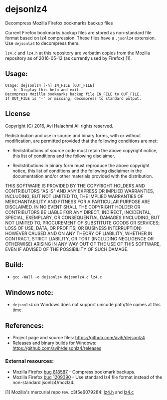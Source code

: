 # dejsonlz4
Decompress Mozilla Firefox bookmarks backup files

Current Firefox bookmarks backup files are stored as non-standard file format
based on lz4 compression. These files have a `.jsonlz4` extension. Use
`dejsonlz4` to decompress them.

`lz4.c` and `lz4.h` at this repository are verbatim copies from the Mozilla
repository as of 2016-05-12 (as currently used by Firefox) [1].

## Usage:
```
Usage: dejsonlz4 [-h] IN_FILE [OUT_FILE]
   -h  Display this help and exit.
Decompress Mozilla bookmarks backup file IN_FILE to OUT_FILE.
If OUT_FILE is '-' or missing, decompress to standard output.
```

## License
Copyright (C) 2016, Avi Halachmi
All rights reserved.

Redistribution and use in source and binary forms, with or without
modification, are permitted provided that the following conditions are met:

* Redistributions of source code must retain the above copyright notice, this
  list of conditions and the following disclaimer.

* Redistributions in binary form must reproduce the above copyright notice,
  this list of conditions and the following disclaimer in the documentation
  and/or other materials provided with the distribution.

THIS SOFTWARE IS PROVIDED BY THE COPYRIGHT HOLDERS AND CONTRIBUTORS "AS IS"
AND ANY EXPRESS OR IMPLIED WARRANTIES, INCLUDING, BUT NOT LIMITED TO, THE
IMPLIED WARRANTIES OF MERCHANTABILITY AND FITNESS FOR A PARTICULAR PURPOSE ARE
DISCLAIMED. IN NO EVENT SHALL THE COPYRIGHT HOLDER OR CONTRIBUTORS BE LIABLE
FOR ANY DIRECT, INDIRECT, INCIDENTAL, SPECIAL, EXEMPLARY, OR CONSEQUENTIAL
DAMAGES (INCLUDING, BUT NOT LIMITED TO, PROCUREMENT OF SUBSTITUTE GOODS OR
SERVICES; LOSS OF USE, DATA, OR PROFITS; OR BUSINESS INTERRUPTION) HOWEVER
CAUSED AND ON ANY THEORY OF LIABILITY, WHETHER IN CONTRACT, STRICT LIABILITY,
OR TORT (INCLUDING NEGLIGENCE OR OTHERWISE) ARISING IN ANY WAY OUT OF THE USE
OF THIS SOFTWARE, EVEN IF ADVISED OF THE POSSIBILITY OF SUCH DAMAGE.

## Build:
- `gcc -Wall -o dejsonlz4 dejsonlz4.c lz4.c`

## Windows note:
- `dejsonlz4` on Windows does not support unicode path/file names at this time.

## References:
- Project page and source files: https://github.com/avih/dejsonlz4
- Releases and binary builds for Windows: https://github.com/avih/dejsonlz4/releases

### External resources:
- Mozilla Firefox
[bug 818587]( https://bugzilla.mozilla.org/show_bug.cgi?id=818587 ) - Compress
bookmark backups.
- Mozilla Firefox
[bug 1209390]( https://bugzilla.mozilla.org/show_bug.cgi?id=1209390 ) - Use
standard lz4 file format instead of the non-standard jsonlz4/mozlz4.

[1] Mozilla's mercurial repo rev. c3f5e6079284:
[lz4.h]( http://hg.mozilla.org/mozilla-central/file/c3f5e6079284/mfbt/lz4.h )
and [lz4.c]( http://hg.mozilla.org/mozilla-central/file/c3f5e6079284/mfbt/lz4.c )
